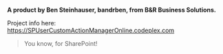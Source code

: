 **A product by Ben Steinhauser, bandrben, from B&R Business Solutions.**

Project info here: https://SPUserCustomActionManagerOnline.codeplex.com

> You know, for SharePoint!
